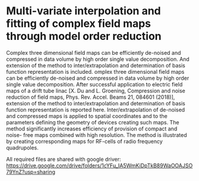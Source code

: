 # Multi-variate interpolation and fitting of complex field maps through model order reduction

Complex three dimensional field maps can be efficiently de-noised and compressed in data volume by high order single value decomposition. And extension of the method to inter/extrapolation and determination of basis function representation is included.
omplex three dimensional field maps can be efficiently de-noised and compressed in data volume
by high order single value decomposition. After successful application to electric field maps of a
drift tube linac [X. Du and L. Groening, Compression and noise reduction of field maps, Phys. Rev.
Accel. Beams 21, 084601 (2018)], extension of the method to inter/extrapolation and determination
of basis function representation is reported here. Inter/extrapolation of de-noised and compressed
maps is applied to spatial coordinates and to the parameters defining the geometry of devices
creating such maps. The method significantly increases efficiency of provision of compact and noise-
free maps combined with high resolution. The method is illustrated by creating corresponding maps
for RF-cells of radio frequency quadrupoles.

All required files are shared with google driver:
https://drive.google.com/drive/folders/1cYFu_IA5WmKiDpTkB89WaOOAJSO79YnZ?usp=sharing

